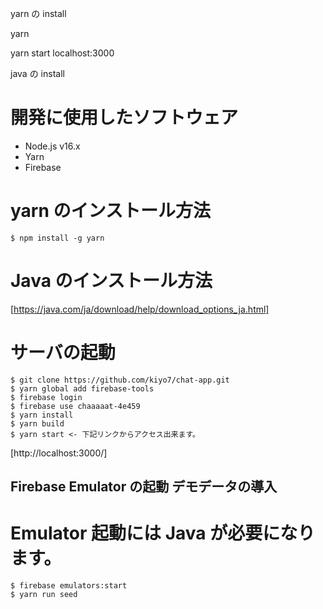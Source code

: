 yarn の install

yarn

yarn start localhost:3000

java の install

# 開発に使用したソフトウェア

- Node.js v16.x
- Yarn
- Firebase

# yarn のインストール方法

```
$ npm install -g yarn
```

# Java のインストール方法

[https://java.com/ja/download/help/download_options_ja.html]

# サーバの起動

```
$ git clone https://github.com/kiyo7/chat-app.git
$ yarn global add firebase-tools
$ firebase login
$ firebase use chaaaaat-4e459
$ yarn install
$ yarn build
$ yarn start <- 下記リンクからアクセス出来ます。
```

[http://localhost:3000/]

## Firebase Emulator の起動 デモデータの導入

# Emulator 起動には Java が必要になります。

```
$ firebase emulators:start
$ yarn run seed
```
